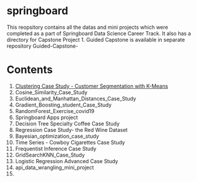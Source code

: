 # springboard

This reopsitory contains all the datas and mini projects which were completed as a part of Springboard Data Science Career Track. It also has a directory for Capstone Project 1.
Guided Capstone is available in separate repository Guided-Capstone-

# Contents

1. [Clustering Case Study - Customer Segmentation with K-Means](https://github.com/umamohantm/springboard/blob/master/Clustering%20Case%20Study%20-%20Customer%20Segmentation%20with%20K-Means%20-%20Tier%203%20(1).ipynb)
2. Cosine_Similarity_Case_Study
3. Euclidean_and_Manhattan_Distances_Case_Study 
4. Gradient_Boosting_student_Case_Study
5. RandomForest_Exercise_covid19
6. Springboard Apps project
7. Decision Tree Specialty Coffee Case Study
8. Regression Case Study- the Red Wine Dataset
9. Bayesian_optimization_case_study
10. Time Series - Cowboy Cigarettes Case Study 
11. Frequentist Inference Case Study 
12. GridSearchKNN_Case_Study
13. Logistic Regression Advanced Case Study
14. api_data_wrangling_mini_project
15. 
